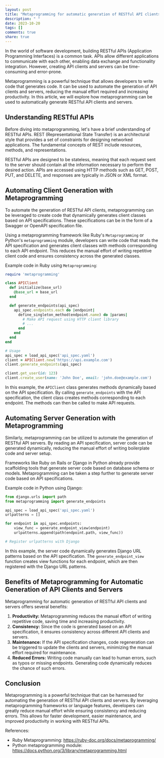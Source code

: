 ```yaml
---
layout: post
title: "Metaprogramming for automatic generation of RESTful API clients and servers"
description: " "
date: 2023-10-20
tags: []
comments: true
share: true
---
```


In the world of software development, building RESTful APIs (Application Programming Interfaces) is a common task. APIs allow different applications to communicate with each other, enabling data exchange and functionality integration. However, creating API clients and servers can be time-consuming and error-prone.

Metaprogramming is a powerful technique that allows developers to write code that generates code. It can be used to automate the generation of API clients and servers, reducing the manual effort required and increasing productivity. In this article, we will explore how metaprogramming can be used to automatically generate RESTful API clients and servers.

## Understanding RESTful APIs

Before diving into metaprogramming, let's have a brief understanding of RESTful APIs. REST (Representational State Transfer) is an architectural style that provides a set of constraints for designing networked applications. The fundamental concepts of REST include resources, methods, and representations.

RESTful APIs are designed to be stateless, meaning that each request sent to the server should contain all the information necessary to perform the desired action. APIs are accessed using HTTP methods such as GET, POST, PUT, and DELETE, and responses are typically in JSON or XML format.

## Automating Client Generation with Metaprogramming

To automate the generation of RESTful API clients, metaprogramming can be leveraged to create code that dynamically generates client classes based on API specifications. These specifications can be in the form of a Swagger or OpenAPI specification file.

Using a metaprogramming framework like Ruby's `Metaprogramming` or Python's `metaprogramming` module, developers can write code that reads the API specification and generates client classes with methods corresponding to each API endpoint. This reduces the manual effort of writing repetitive client code and ensures consistency across the generated classes.

Example code in Ruby using `Metaprogramming`:

```ruby
require 'metaprogramming'

class APIClient
  def initialize(base_url)
    @base_url = base_url
  end

  def generate_endpoints(api_spec)
    api_spec.endpoints.each do |endpoint|
      define_singleton_method(endpoint.name) do |params|
        # Make API request using HTTP client library
        # ...
      end
    end
  end
end

# Usage
api_spec = load_api_spec('api_spec.yaml')
client = APIClient.new('https://api.example.com')
client.generate_endpoints(api_spec)

client.get_user(id: 123)
client.create_user(name: 'John Doe', email: 'john.doe@example.com')
```

In this example, the `APIClient` class generates methods dynamically based on the API specification. By calling `generate_endpoints` with the API specification, the client class creates methods corresponding to each endpoint. The methods can then be called to make API requests.

## Automating Server Generation with Metaprogramming

Similarly, metaprogramming can be utilized to automate the generation of RESTful API servers. By reading an API specification, server code can be generated dynamically, reducing the manual effort of writing boilerplate code and server setup.

Frameworks like Ruby on Rails or Django in Python already provide scaffolding tools that generate server code based on database schema or models. Metaprogramming can be taken a step further to generate server code based on API specifications.

Example code in Python using Django:

```python
from django.urls import path
from metaprogramming import generate_endpoints

api_spec = load_api_spec('api_spec.yaml')
urlpatterns = []

for endpoint in api_spec.endpoints:
    view_func = generate_endpoint_view(endpoint)
    urlpatterns.append(path(endpoint.path, view_func))

# Register urlpatterns with Django
```

In this example, the server code dynamically generates Django URL patterns based on the API specification. The `generate_endpoint_view` function creates view functions for each endpoint, which are then registered with the Django URL patterns.

## Benefits of Metaprogramming for Automatic Generation of API Clients and Servers

Metaprogramming for automatic generation of RESTful API clients and servers offers several benefits:

1. **Productivity:** Metaprogramming reduces the manual effort of writing repetitive code, saving time and increasing productivity.
2. **Consistency:** Since the code is generated based on an API specification, it ensures consistency across different API clients and servers.
3. **Maintenance:** If the API specification changes, code regeneration can be triggered to update the clients and servers, minimizing the manual effort required for maintenance.
4. **Reduced Errors:** Writing code manually can lead to human errors, such as typos or missing endpoints. Generating code dynamically reduces the chance of such errors.

## Conclusion

Metaprogramming is a powerful technique that can be harnessed for automating the generation of RESTful API clients and servers. By leveraging metaprogramming frameworks or language features, developers can greatly reduce manual effort while ensuring consistency and reducing errors. This allows for faster development, easier maintenance, and improved productivity in working with RESTful APIs.

References:
- Ruby Metaprogramming: https://ruby-doc.org/docs/metaprogramming/
- Python metaprogramming module: https://docs.python.org/3/library/metaprogramming.html